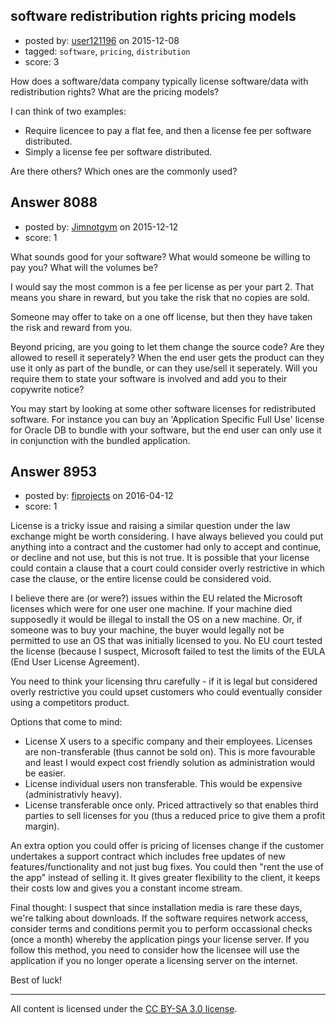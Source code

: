 ## software redistribution rights pricing models

- posted by: [user121196](https://stackexchange.com/users/41672/user121196) on 2015-12-08
- tagged: `software`, `pricing`, `distribution`
- score: 3

<p>How does a software/data company typically license software/data with redistribution rights? What are the pricing models?</p>

<p>I can think of two examples:</p>

<ul>
<li>Require licencee to pay a flat fee, and then a license fee per software distributed.</li>
<li>Simply a license fee per software distributed.</li>
</ul>

<p>Are there others? Which ones are the commonly used? </p>



## Answer 8088

- posted by: [Jimnotgym](https://stackexchange.com/users/7461839/jimnotgym) on 2015-12-12
- score: 1

<p>What sounds good for your software? What would someone be willing to pay you? What will the volumes be?</p>

<p>I would say the most common is a fee per license as per your part 2. That means you share in reward, but you take the risk that no copies are sold.</p>

<p>Someone may offer to take on a one off license, but then they have taken the risk and reward from you.</p>

<p>Beyond pricing, are you going to let them change the source code? Are they allowed to resell it seperately? When the end user gets the product can they use it only as part of the bundle, or can they use/sell it seperately. Will you require them to state your software is involved and add you to their copywrite notice?</p>

<p>You may start by looking at some other software licenses for redistributed software. For instance you can buy an 'Application Specific Full Use' license for Oracle DB to bundle with your software, but the end user can only use it in conjunction with the bundled application.</p>



## Answer 8953

- posted by: [fiprojects](https://stackexchange.com/users/5370155/fiprojects) on 2016-04-12
- score: 1

<p>License is a tricky issue and raising a similar question under the law exchange might be worth considering. I have always believed you could put anything into a contract and the customer had only to accept and continue, or decline and not use, but this is not true. It is possible that your license could contain a clause that a court could consider overly restrictive in which case the clause, or the entire license could be considered void.</p>

<p>I believe there are (or were?) issues within the EU related the Microsoft licenses which were for one user one machine. If your machine died supposedly it would be illegal to install the OS on a new machine. Or, if someone was to buy your machine, the buyer would legally not be permitted to use an OS that was initially licensed to you. No EU court tested the license (because I suspect, Microsoft failed to test the limits of the EULA (End User License Agreement).</p>

<p>You need to think your licensing thru carefully - if it is legal but considered overly restrictive you could upset customers who could eventually consider using a competitors product.</p>

<p>Options that come to mind:</p>

<ul>
<li>License X users to a specific company and their employees. Licenses are non-transferable (thus cannot be sold on). This is more favourable and least I would expect cost friendly solution as administration would be easier.</li>
<li>License individual users non transferable. This would be expensive (administrativly heavy).</li>
<li>License transferable once only. Priced attractively so that enables third parties to sell licenses for you (thus a reduced price to give them a profit margin).</li>
</ul>

<p>An extra option you could offer is pricing of licenses change if the customer undertakes a support contract which includes free updates of new features/functionality and not just bug fixes. You could then "rent the use of the app" instead of selling it. It gives greater flexibility to the client, it keeps their costs low and gives you a constant income stream.</p>

<p>Final thought: I suspect that since installation media is rare these days, we're talking about downloads. If the software requires network access, consider terms and conditions permit you to perform occassional checks (once a month) whereby the application pings your license server. If you follow this method, you need to consider how the licensee will use the application if you no longer operate a licensing server on the internet.</p>

<p>Best of luck!</p>




---

All content is licensed under the [CC BY-SA 3.0 license](https://creativecommons.org/licenses/by-sa/3.0/).

